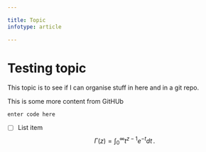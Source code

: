```yaml
---

title: Topic
infotype: article

---
```

# Testing topic
This topic is to see if I can organise stuff in here and in a git repo.

This is some more content from GitHUb

    enter code here

 - [ ] List item
$$
\Gamma(z) = \int_0^\infty t^{z-1}e^{-t}dt\,.
$$
<!--stackedit_data:
eyJkaXNjdXNzaW9ucyI6eyJ5dGVIdG5tMnBINnhMUDZkIjp7In
N0YXJ0IjoxNjEsImVuZCI6MTY3LCJ0ZXh0IjoiR2l0SFViIn0s
InhWOHNLMHllZkNaTXh4YXgiOnsic3RhcnQiOjEzMCwiZW5kIj
oxMzQsInRleHQiOiJUaGlzIn19LCJjb21tZW50cyI6eyJKRVhN
bnpRd05ZOVZOTUtpIjp7ImRpc2N1c3Npb25JZCI6Inl0ZUh0bm
0ycEg2eExQNmQiLCJzdWIiOiJnaDo2NjM5MDEwIiwidGV4dCI6
InRoaXMgaXMgYSBjb21tZW50IG9uIHdoeSB0aGlzIGlzIHVwcG
VyIGNhc2UiLCJjcmVhdGVkIjoxNTQxMDg3ODQ5MzU1fSwiMmpX
WUN6TjJRZE4yeWh6ciI6eyJkaXNjdXNzaW9uSWQiOiJ4VjhzSz
B5ZWZDWk14eGF4Iiwic3ViIjoiZ2g6NjYzOTAxMCIsInRleHQi
OiJ0aGlzIGlzIGFub3RoZXIgY29tbWVudCIsImNyZWF0ZWQiOj
E1NDEwODc5MTM4MDB9fSwiaGlzdG9yeSI6WzE0Njg1NTE2NzAs
LTE0NzU2MjkwODUsLTE1NzkzMzQyNTAsMTMwODE5NjkwM119
-->